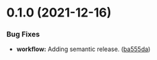 # 0.1.0 (2021-12-16)


### Bug Fixes

* **workflow:** Adding semantic release. ([ba555da](https://github.com/polinchw/hello-github-webhook/commit/ba555da5541480d22bf63b57d1c27d79914cdd31))



